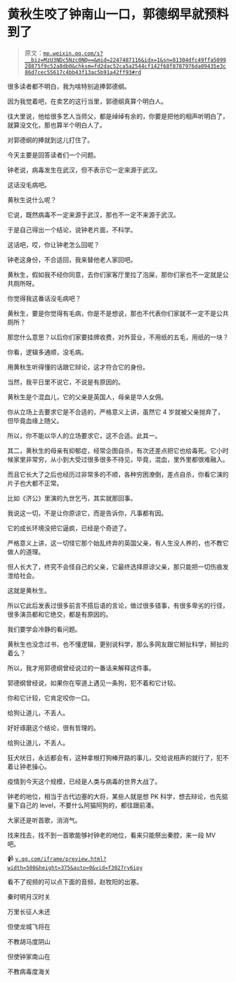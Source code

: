 # 黄秋生咬了钟南山一口，郭德纲早就预料到了

> 原文：[`mp.weixin.qq.com/s?__biz=MzU3NDc5Nzc0NQ==&mid=2247487116&idx=1&sn=81304dfc49ffa509928875f9c52a8db0&chksm=fd2dac52ca5a2544cf142f68f8787976da09435e3c86d7cec55617c4bb43f13ac5b91a42ff93#rd`](http://mp.weixin.qq.com/s?__biz=MzU3NDc5Nzc0NQ==&mid=2247487116&idx=1&sn=81304dfc49ffa509928875f9c52a8db0&chksm=fd2dac52ca5a2544cf142f68f8787976da09435e3c86d7cec55617c4bb43f13ac5b91a42ff93#rd)

很多读者都不明白，我为啥特别追捧郭德纲。

因为我觉着吧，在卖艺的这行当里，郭德纲真算个明白人。

往大里说，他给很多艺人当师父，都是绰绰有余的，你要是把他的相声听明白了，就算没文化，那也算半个明白人了。

对郭德纲的捧就到这儿打住了。

今天主要是回答读者们一个问题。

钟老说，病毒发生在武汉，但不表示它一定来源于武汉。

这话没毛病吧。

黄秋生说什么呢？

它说，既然病毒不一定来源于武汉，那也不一定不来源于武汉。

于是自己得出一个结论，说钟老片面，不科学。

这话吧，哎，你让钟老怎么回呢？

钟老这身份，不合适回，我来替他老人家回吧。

黄秋生，假如我不经你同意，去你们家客厅里拉了泡屎，那你们家也不一定就是公共厕所呀。

你觉得我这番话没毛病吧？

黄秋生，要是你觉得有毛病，你是不是想说，那也不代表你们家就不一定不是公共厕所？

那您什么意思？以后你们家要挂牌收费，对外营业，不用纸的五毛，用纸的一块？

你看，逻辑多通顺，没毛病。

用黄秋生听得懂的话跟它辩论，这才符合它的身份。

当然，我平日里不说它，不说是有原因的。

黄秋生是个混血儿，它的父亲是英国人，母亲是华人女佣。

你从立场上去要求它是不合适的，严格意义上讲，虽然它 4 岁就被父亲抛弃了，但毕竟血缘上随父。

所以，你不能以华人的立场要求它，这不合适。此其一。

其二，黄秋生的母亲有抑郁症，经常企图自杀，有次还差点把它也给毒死。它小时候家里非常穷，从小到大受过很多很多不待见，毕竟，混血，里外里都很难融入。

而且它长大了之后也经历过非常多的不顺，各种穷困潦倒，差点自杀，你看它演的片子也大都不正常。

比如《济公》里演的九世乞丐，其实就那回事。

我说这一切，不是让你原谅它，而是告诉你，凡事都有因。

它的成长环境没把它逼疯，已经是个奇迹了。

严格意义上讲，这一切怪它那个始乱终弃的英国父亲，有人生没人养的，也不教它做人的道理。 

但人长大了，终究不会怪自己的父亲，它最终选择原谅父亲，那只能把一切伤痕发泄给社会。

这就是黄秋生。 

所以它此后发表过很多前言不搭后语的言论，做过很多错事，有很多卑劣的行径，很多演员都和它绝交，都是有原因的。

我们要学会冷静的看问题。

黄秋生也没念过书，也不懂逻辑，更别说科学，那么多网友跟它掰扯科学，掰扯的着么？

所以，我才用郭德纲曾经说过的一番话来解释这件事。

郭德纲曾经说，如果你在窄道上遇见一条狗，犯不着和它计较。

你和它计较，它肯定咬你一口。

给狗让道儿，不丢人。

好好琢磨这个结论，很有哲理的。

给狗让道儿，不丢人。 

狂犬吠日，永远都会有，这种拿根打狗棒开路的事儿，交给说相声的就行了，犯不着让钟老操心。

疫情到今天这个规模，已经是人类与病毒的世界大战了。

钟老的地位，相当于古代边塞的大将，某些人就是想 PK 科学，想去辩论，也先掂量下自己的 level，不要什么阿猫阿狗的，都往跟前凑。

大家还是听首歌，消消气。

找来找去，找不到一首歌能够衬钟老的地位，看来只能祭出秦腔，来一段 MV 吧。

📹 [`v.qq.com/iframe/preview.html?width=500&height=375&auto=0&vid=f3027ry6ipy`](https://v.qq.com/iframe/preview.html?width=500&height=375&auto=0&vid=f3027ry6ipy)

看不了视频的可以点下面的音频，赵牧阳的出塞。 

秦时明月汉时关  

万里长征人未还 

但使龙城飞将在

不教胡马度阴山

但使钟家南山在

不教病毒度海关